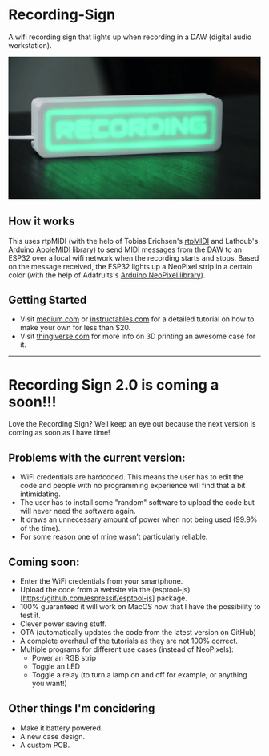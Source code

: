 # Recording-Sign
A wifi recording sign that lights up when recording in a DAW (digital audio workstation).

![](images/recording-sign.gif)

## How it works
This uses rtpMIDI (with the help of Tobias Erichsen's [rtpMIDI](https://www.tobias-erichsen.de/software/rtpmidi.html) and Lathoub's [Arduino AppleMIDI library](https://github.com/lathoub/Arduino-AppleMIDI-Library)) to send MIDI messages from the DAW to an ESP32 over a local wifi network when the recording starts and stops. Based on the message received, the ESP32 lights up a NeoPixel strip in a certain color (with the help of Adafruits's [Arduino NeoPixel library](https://github.com/adafruit/Adafruit_NeoPixel)).

## Getting Started
- Visit [medium.com](https://jakesmd.medium.com/how-to-make-a-wifi-recording-sign-for-your-home-studio-f672b03b75f9) or [instructables.com](https://www.instructables.com/Wifi-Recording-Sign-Controlled-by-Your-DAW/) for a detailed tutorial on how to make your own for less than $20.
- Visit [thingiverse.com](https://www.thingiverse.com/thing:4800637) for more info on 3D printing an awesome case for it.

---
# Recording Sign 2.0 is coming a soon!!!
Love the Recording Sign? Well keep an eye out because the next version is coming as soon as I have time!
## Problems with the current version:
- WiFi credentials are hardcoded. This means the user has to edit the code and people with no programming experience will find that a bit intimidating.
- The user has to install some "random" software to upload the code but will never need the software again.
- It draws an unnecessary amount of power when not being used (99.9% of the time).
- For some reason one of mine wasn’t particularly reliable.

## Coming soon:
- Enter the WiFi credentials from your smartphone.
- Upload the code from a website via the (esptool-js)[https://github.com/espressif/esptool-js] package.
- 100% guaranteed it will work on MacOS now that I have the possibility to test it.
- Clever power saving stuff.
- OTA (automatically updates the code from the latest version on GitHub)
- A complete overhaul of the tutorials as they are not 100% correct.
- Multiple programs for different use cases (instead of NeoPixels):
  - Power an RGB strip
  - Toggle an LED
  - Toggle a relay (to turn a lamp on and off for example, or anything you want!)

## Other things I'm concidering
- Make it battery powered.
- A new case design.
- A custom PCB.
